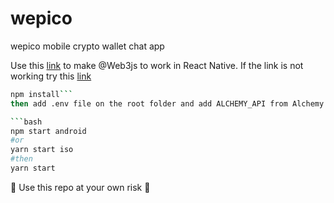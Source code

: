 # wepico

wepico mobile crypto wallet chat app

Use this [link](https://github.com/ethereum/web3.js/issues/1022#issuecomment-477569423) to make @Web3js to work in React Native.
If the link is not working try this [link](react-native.md)

````bash
npm install```
then add .env file on the root folder and add ALCHEMY_API from Alchemy.

```bash
npm start android
#or
yarn start iso
#then
yarn start
````

:no_entry_sign: Use this repo at your own risk :no_entry_sign:
